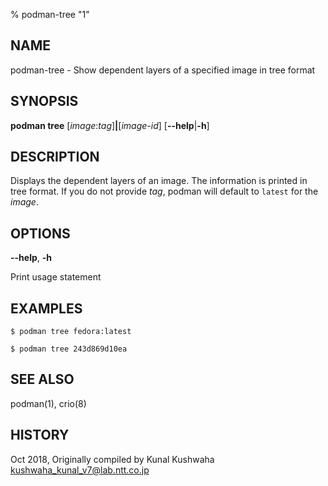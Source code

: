 % podman-tree "1"

## NAME
podman\-tree - Show dependent layers of a specified image in tree format

## SYNOPSIS
**podman tree** [*image*:*tag*]**|**[*image-id*]
[**--help**|**-h**]

## DESCRIPTION
Displays the dependent layers of an image. The information is printed in tree format.
If you do not provide *tag*, podman will default to `latest` for the *image*.

## OPTIONS

**--help**, **-h**

Print usage statement

## EXAMPLES

```
$ podman tree fedora:latest

$ podman tree 243d869d10ea
```


## SEE ALSO
podman(1), crio(8)

## HISTORY
Oct 2018, Originally compiled by Kunal Kushwaha <kushwaha_kunal_v7@lab.ntt.co.jp>
